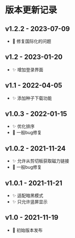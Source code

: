 #  版本更新记录
## v1.2.2 - 2023-07-09
* 🐛 修复国际化的问题

## v1.2 - 2023-01-20
* ✨ 增加登录界面

## v1.1 - 2022-04-05
* ✨ 添加种子下载功能

## v1.0.3 - 2022-01-15
* ✨ 优化排序
* 🐛 一般bug修复

## v1.0.2 - 2021-11-24
* ✨ 允许从剪切板获取磁力链接
* 🐛 一般bug修复

## v1.0.1 - 2021-11-21
* ✨ 适配暗黑模式
* ✨ 只允许竖屏显示

## v1.0 - 2021-11-19
* 🎉 初始版本发布
